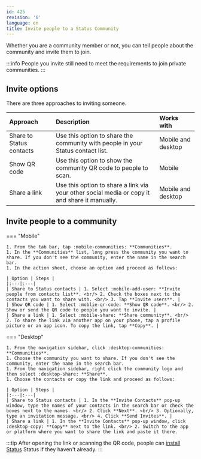 ```yaml
---
id: 425
revision: '0'
language: en
title: Invite people to a Status Community
---
```


Whether you are a community member or not, you can tell people about the community and invite them to join.

:::info
People you invite still need to meet the requirements to join private communities.
:::

## Invite options

There are three approaches to inviting someone.

| Approach                 | Description                                                                                   | Works with         |
| :----------------------- | :-------------------------------------------------------------------------------------------- | :----------------- |
| Share to Status contacts | Use this option to share the community with people in your Status contact list.               | Mobile and desktop |
| Show QR code             | Use this option to show the community QR code to people to scan.                              | Mobile             |
| Share a link             | Use this option to share a link via your other social media or copy it and share it manually. | Mobile and desktop |

## Invite people to a community

=== "Mobile"

    1. From the tab bar, tap :mobile-communities: **Communities**.
    1. In the **Communities** list, long press the community you want to share. If you don't see the community, enter the name in the search bar.
    1. In the action sheet, choose an option and proceed as follows:

    | Option | Steps |
    |:---|:---|
    | Share to Status contacts | 1. Select :mobile-add-user: **Invite people from contacts list**. <br/> 2. Check the boxes next to the contacts you want to share with. <br/> 3. Tap **Invite users**. |
    | Show QR code | 1. Select :moblie-qr-code: **Show QR code**. <br/> 2. Show or send the QR code to people you want to invite. |
    | Share a link | 1. Select :mobile-share: **Share community**. <br/> 2. To share the link via another app on your phone, tap a profile picture or an app icon. To copy the link, tap **Copy**. |

=== "Desktop"

    1. From the navigation sidebar, click :desktop-communities: **Communities**.
    1. Choose the community you want to share. If you don't see the community, enter the name in the search bar.
    1. From the navigation sidebar, right click the community logo and then select :desktop-share: **Share**.
    1. Choose the contacts or copy the link and proceed as follows:

    | Option | Steps |
    |:---|:---|
    | Share to Status contacts | 1. In the **Invite Contacts** pop-up window, type the names of your contacts in the search bar or check the boxes next to the names. <br/> 2. Click **Next**. <br/> 3. Optionally, type an invitation message. <br/> 4. Click **Send Invites**. |
    | Share a link | 1. In the **Invite Contacts** pop-up window, click :desktop-copy: **Copy** next to the link. <br/> 2. Switch to the app or platform where you want to share the link and paste it there.

:::tip
After opening the link or scanning the QR code, people can [install Status](../getting-started/#download-status.md) Status if they haven't already.
:::
